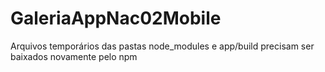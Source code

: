 # GaleriaAppNac02Mobile

Arquivos temporários das pastas node_modules e app/build precisam ser baixados novamente pelo npm